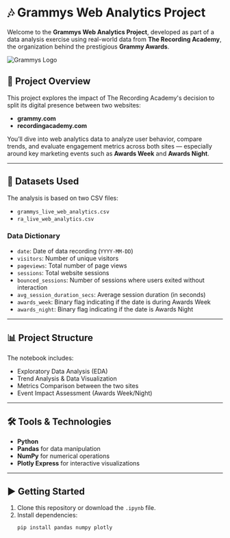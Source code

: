 # 🎶 Grammys Web Analytics Project

Welcome to the **Grammys Web Analytics Project**, developed as part of a data analysis exercise using real-world data from **The Recording Academy**, the organization behind the prestigious **Grammy Awards**.

![Grammys Logo](https://www.moviedebuts.com/wp-content/uploads/2021/05/ra_ga_logo.png)

## 📌 Project Overview

This project explores the impact of The Recording Academy's decision to split its digital presence between two websites:
- **grammy.com**
- **recordingacademy.com**

You’ll dive into web analytics data to analyze user behavior, compare trends, and evaluate engagement metrics across both sites — especially around key marketing events such as **Awards Week** and **Awards Night**.

---

## 📂 Datasets Used

The analysis is based on two CSV files:
- `grammys_live_web_analytics.csv`
- `ra_live_web_analytics.csv`

### Data Dictionary
- `date`: Date of data recording (`YYYY-MM-DD`)
- `visitors`: Number of unique visitors
- `pageviews`: Total number of page views
- `sessions`: Total website sessions
- `bounced_sessions`: Number of sessions where users exited without interaction
- `avg_session_duration_secs`: Average session duration (in seconds)
- `awards_week`: Binary flag indicating if the date is during Awards Week
- `awards_night`: Binary flag indicating if the date is Awards Night

---

## 📊 Project Structure

The notebook includes:
- Exploratory Data Analysis (EDA)
- Trend Analysis & Data Visualization
- Metrics Comparison between the two sites
- Event Impact Assessment (Awards Week/Night)

---

## 🛠 Tools & Technologies

- **Python**
- **Pandas** for data manipulation
- **NumPy** for numerical operations
- **Plotly Express** for interactive visualizations

---

## ▶️ Getting Started

1. Clone this repository or download the `.ipynb` file.
2. Install dependencies:
   ```bash
   pip install pandas numpy plotly

